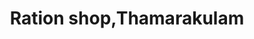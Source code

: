 ---
title: "Ration shop,Thamarakulam"
url: /mavelikkara/ration-shop-thamarakulam/
shop: Lebensmittel
---